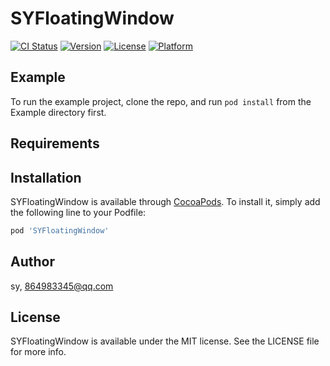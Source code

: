 # SYFloatingWindow

[![CI Status](https://img.shields.io/travis/sy/SYFloatingWindow.svg?style=flat)](https://travis-ci.org/sy/SYFloatingWindow)
[![Version](https://img.shields.io/cocoapods/v/SYFloatingWindow.svg?style=flat)](https://cocoapods.org/pods/SYFloatingWindow)
[![License](https://img.shields.io/cocoapods/l/SYFloatingWindow.svg?style=flat)](https://cocoapods.org/pods/SYFloatingWindow)
[![Platform](https://img.shields.io/cocoapods/p/SYFloatingWindow.svg?style=flat)](https://cocoapods.org/pods/SYFloatingWindow)

## Example

To run the example project, clone the repo, and run `pod install` from the Example directory first.

## Requirements

## Installation

SYFloatingWindow is available through [CocoaPods](https://cocoapods.org). To install
it, simply add the following line to your Podfile:

```ruby
pod 'SYFloatingWindow'
```

## Author

sy, 864983345@qq.com

## License

SYFloatingWindow is available under the MIT license. See the LICENSE file for more info.
